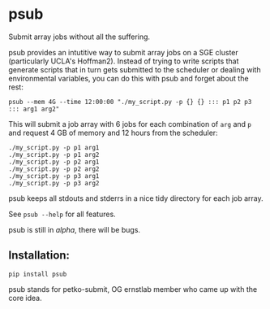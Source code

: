 # psub
Submit array jobs without all the suffering.

psub provides an intutitive way to submit array jobs on a SGE cluster (particularly UCLA's Hoffman2). Instead of trying to write scripts that generate scripts that in turn gets submitted to the scheduler or dealing with environmental variables, you can do this with psub and forget about the rest:

```
psub --mem 4G --time 12:00:00 "./my_script.py -p {} {} ::: p1 p2 p3 ::: arg1 arg2"
```

This will submit a job array with 6 jobs for each combination of `arg` and `p` and request 4 GB of memory and 12 hours from the scheduler:
```
./my_script.py -p p1 arg1
./my_script.py -p p1 arg2
./my_script.py -p p2 arg1
./my_script.py -p p2 arg2
./my_script.py -p p3 arg1
./my_script.py -p p3 arg2
```

psub keeps all stdouts and stderrs in a nice tidy directory for each job array. 

See `psub --help` for all features.

psub is still in _alpha_, there will be bugs. 

## Installation:

```
pip install psub
```

psub stands for petko-submit, OG ernstlab member who came up with the core idea.